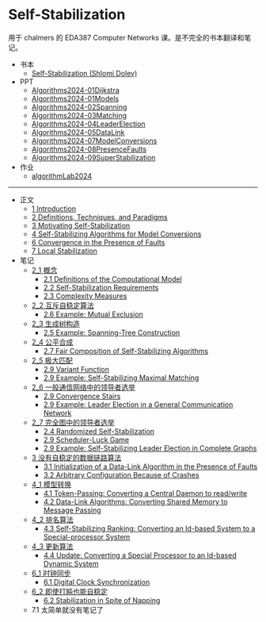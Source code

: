 # Self-Stabilization

用于 chalmers 的 EDA387 Computer Networks 课。是不完全的书本翻译和笔记。

- 书本
  - [Self-Stabilization (Shlomi Dolev)](resources/Self-Stabilization-Shlomi-Dolev.pdf)
- PPT
  - [Algorithms2024-01Dijkstra](resources/Algorithms2024-01Dijkstra.pptx)
  - [Algorithms2024-01Models](resources/Algorithms2024-01Models.pptx)
  - [Algorithms2024-02Spanning](resources/Algorithms2024-02Spanning.pptx)
  - [Algorithms2024-03Matching](resources/Algorithms2024-03Matching.pptx)
  - [Algorithms2024-04LeaderElection](resources/Algorithms2024-04LeaderElection.pptx)
  - [Algorithms2024-05DataLink](resources/Algorithms2024-05DataLink.pptx)
  - [Algorithms2024-07ModelConversions](resources/Algorithms2024-07ModelConversions.pptx)
  - [Algorithms2024-08PresenceFaults](resources/Algorithms2024-08PresenceFaults.pptx)
  - [Algorithms2024-09SuperStabilization](resources/Algorithms2024-09SuperStabilization.pptx)
- 作业
  - [algorithmLab2024](resources/algorithmLab2024.pdf)

---

- 正文
  - [1 Introduction](book_1.md)
  - [2 Definitions, Techniques, and Paradigms](book_2.md)
  - [3 Motivating Self-Stabilization](book_3.md)
  - [4 Self-Stabilizing Algorithms for Model Conversions](book_4.md)
  - [6 Convergence in the Presence of Faults](book_6.md)
  - [7 Local Stabilization](book_7.md)
- 笔记
  - [2_1 概念](note_2_1.md)
    - [2.1 Definitions of the Computational Model](book_2_1.md)
    - [2.2 Self-Stabilization Requirements](book_2_2.md)
    - [2.3 Complexity Measures](book_2_3.md)
  - [2_2 互斥自稳定算法](note_2_2.md)
    - [2.6 Example: Mutual Exclusion](book_2_6.md)
  - [2_3 生成树构造](note_2_3.md)
    - [2.5 Example: Spanning-Tree Construction](book_2_5.md)
  - [2_4 公平合成](note_2_4.md)
    - [2.7 Fair Composition of Self-Stabilizing Algorithms](book_2_7.md)
  - [2_5 极大匹配](note_2_5.md)
    - [2.9 Variant Function](book_2_9.md#variant-function)
    - [2.9 Example: Self-Stabilizing Maximal Matching](book_2_9.md#example-self-stabilizing-maximal-matching)
  - [2_6 一般通信网络中的领导者选举](note_2_6.md)
    - [2.9 Convergence Stairs](book_2_9.md#convergence-stairs)
    - [2.9 Example: Leader Election in a General Communication Network](book_2_9.md#example-leader-election-in-a-general-communication-network)
  - [2_7 完全图中的领导者选举](note_2_7.md)
    - [2.4 Randomized Self-Stabilization](book_2_4.md)
    - [2.9 Scheduler-Luck Game](book_2_9.md#scheduler-luck-game)
    - [2.9 Example: Self-Stabilizing Leader Election in Complete Graphs](book_2_9.md#example-self-stabilizing-leader-election-in-complete-graphs)
  - [3 没有自稳定的数据链路算法](note_3.md)
    - [3.1 Initialization of a Data-Link Algorithm in the Presence of Faults](book_3_1.md)
    - [3.2 Arbitrary Configuration Because of Crashes](book_3_2.md)
  - [4_1 模型转换](note_4_1.md)
    - [4.1 Token-Passing: Converting a Central Daemon to read/write](book_4_1.md)
    - [4.2 Data-Link Algorithms: Converting Shared Memory to Message Passing](book_4_2.md)
  - [4_2 排名算法](note_4_2.md)
    - [4.3 Self-Stabilizing Ranking: Converting an Id-based System to a Special-processor System](book_4_3.md)
  - [4_3 更新算法](note_4_3.md)
    - [4.4 Update: Converting a Special Processor to an Id-based Dynamic System](book_4_4.md)
  - [6_1 时钟同步](note_6_1.md)
    - [6.1 Digital Clock Synchronization](book_6_1.md)
  - [6_2 即使打盹也能自稳定](note_6_2.md)
    - [6.2 Stabilization in Spite of Napping](book_6_2.md)
  - 7.1 太简单就没有笔记了
